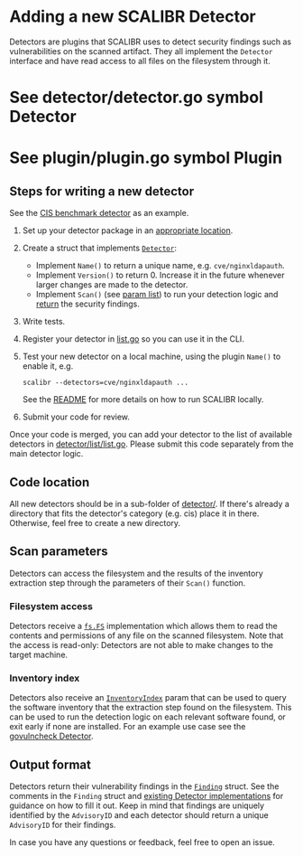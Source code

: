 # Adding a new SCALIBR Detector

Detectors are plugins that SCALIBR uses to detect security findings such as
vulnerabilities on the scanned artifact. They all implement the `Detector`
interface and have read access to all files on the filesystem through it.

# See detector/detector.go symbol Detector

# See plugin/plugin.go symbol Plugin

## Steps for writing a new detector

See the [CIS benchmark detector](detector/cis/generic_linux/etcpasswdpermissions/detector.go) as an example.

1.  Set up your detector package in an [appropriate location](#code-location).
1.  Create a struct that implements
    [`Detector`](detector/detector.go):
    *   Implement `Name()` to return a unique name, e.g. `cve/nginxldapauth`.
    *   Implement `Version()` to return 0. Increase it in the future whenever
        larger changes are made to the detector.
    *   Implement `Scan()` (see [param list](#scan-parameters)) to run your
        detection logic and [return](#output-format) the security findings.
1.  Write tests.
1.  Register your detector in
    [list.go](detector/list/list.go)
    so you can use it in the CLI.
1.  Test your new detector on a local machine, using the plugin `Name()` to
    enable it, e.g.

    ```
    scalibr --detectors=cve/nginxldapauth ...
    ```

    See the
    [README](README.md#as-a-standalone-binary)
    for more details on how to run SCALIBR locally.

1.  Submit your code for review.

Once your code is merged, you can add your detector to the list of available
detectors in
[detector/list/list.go](detector/list/list.go).
Please submit this code separately from the main detector logic.

## Code location

All new detectors should be in a sub-folder of
[detector/](detector/).
If there's already a directory that fits the detector's category (e.g. cis)
place it in there. Otherwise, feel free to create a new directory.

## Scan parameters

Detectors can access the filesystem and the results of the inventory extraction
step through the parameters of their `Scan()` function.

### Filesystem access

Detectors receive a [`fs.FS`](https://pkg.go.dev/io/fs#FS) implementation which
allows them to read the contents and permissions of any file on the scanned
filesystem. Note that the access is read-only: Detectors are not able to make
changes to the target machine.

### Inventory index

Detectors also receive an
[`InventoryIndex`](inventoryindex/inventory_index.go)
param that can be used to query the software inventory that the extraction step
found on the filesystem. This can be used to run the detection logic on each relevant
software found, or exit early if none are installed. For an example use case see the
[govulncheck Detector](detector/govulncheck/binary/detector.go).

## Output format

Detectors return their vulnerability findings in the
[`Finding`](detector/detector.go#L46)
struct. See the comments in the `Finding` struct and
[existing Detector implementations](detector/govulncheck/binary/detector.go)
for guidance on how to fill it out. Keep in mind that findings are uniquely
identified by the `AdvisoryID` and each detector should return a unique
`AdvisoryID` for their findings.

In case you have any questions or feedback, feel free to open an issue.
